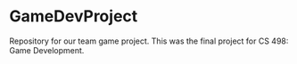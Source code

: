 # GameDevProject
Repository for our team game project.
This was the final project for CS 498: Game Development. 
